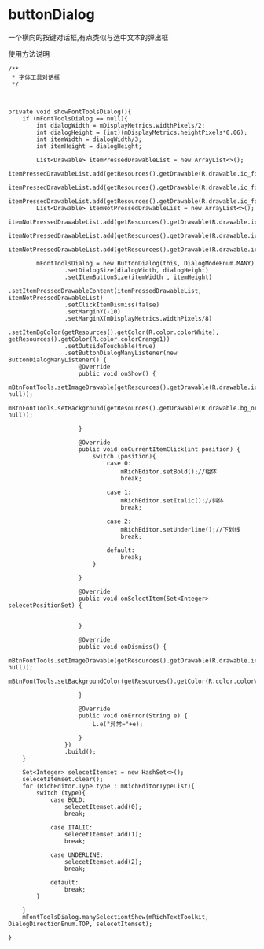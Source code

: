 # buttonDialog
一个横向的按键对话框,有点类似与选中文本的弹出框


使用方法说明


	/**
     * 字体工具对话框
     */
     
     
     
    private void showFontToolsDialog(){
        if (mFontToolsDialog == null){
            int dialogWidth = mDisplayMetrics.widthPixels/2;
            int dialogHeight = (int)(mDisplayMetrics.heightPixels*0.06);
            int itemWidth = dialogWidth/3;
            int itemHeight = dialogHeight;

            List<Drawable> itemPressedDrawableList = new ArrayList<>();
            itemPressedDrawableList.add(getResources().getDrawable(R.drawable.ic_font_bold_white,null));
            itemPressedDrawableList.add(getResources().getDrawable(R.drawable.ic_font_italic_white,null));
            itemPressedDrawableList.add(getResources().getDrawable(R.drawable.ic_font_underline_white,null));
            List<Drawable> itemNotPressedDrawableList = new ArrayList<>();
            itemNotPressedDrawableList.add(getResources().getDrawable(R.drawable.ic_font_bold_black,null));
            itemNotPressedDrawableList.add(getResources().getDrawable(R.drawable.ic_font_italic_black,null));
            itemNotPressedDrawableList.add(getResources().getDrawable(R.drawable.ic_font_underline_black,null));

            mFontToolsDialog = new ButtonDialog(this, DialogModeEnum.MANY)
                    .setDialogSize(dialogWidth, dialogHeight)
                    .setItemButtonSize(itemWidth , itemHeight)
                    .setItemPressedDrawableContent(itemPressedDrawableList, itemNotPressedDrawableList)
                    .setClickItemDismiss(false)
                    .setMarginY(-10)
                    .setMarginX(mDisplayMetrics.widthPixels/8)
                    .setItemBgColor(getResources().getColor(R.color.colorWhite), getResources().getColor(R.color.colorOrange1))
                    .setOutsideTouchable(true)
                    .setButtonDialogManyListener(new ButtonDialogManyListener() {
                        @Override
                        public void onShow() {
                            mBtnFontTools.setImageDrawable(getResources().getDrawable(R.drawable.ic_font_tools_white, null));
                            mBtnFontTools.setBackground(getResources().getDrawable(R.drawable.bg_orange_corners_24dp, null));

                        }

                        @Override
                        public void onCurrentItemClick(int position) {
                            switch (position){
                                case 0:
                                    mRichEditor.setBold();//粗体
                                    break;

                                case 1:
                                    mRichEditor.setItalic();//斜体
                                    break;

                                case 2:
                                    mRichEditor.setUnderline();//下划线
                                    break;

                                default:
                                    break;
                            }

                        }

                        @Override
                        public void onSelectItem(Set<Integer> selecetPositionSet) {


                        }

                        @Override
                        public void onDismiss() {
                            mBtnFontTools.setImageDrawable(getResources().getDrawable(R.drawable.ic_font_tools_black, null));
                            mBtnFontTools.setBackgroundColor(getResources().getColor(R.color.colorWhite));

                        }

                        @Override
                        public void onError(String e) {
                            L.e("异常="+e);

                        }
                    })
                    .build();
        }

        Set<Integer> selecetItemset = new HashSet<>();
        selecetItemset.clear();
        for (RichEditor.Type type : mRichEditorTypeList){
            switch (type){
                case BOLD:
                    selecetItemset.add(0);
                    break;

                case ITALIC:
                    selecetItemset.add(1);
                    break;

                case UNDERLINE:
                    selecetItemset.add(2);
                    break;

                default:
                    break;
            }

        }
        mFontToolsDialog.manySelectiontShow(mRichTextToolkit, DialogDirectionEnum.TOP, selecetItemset);

    }
